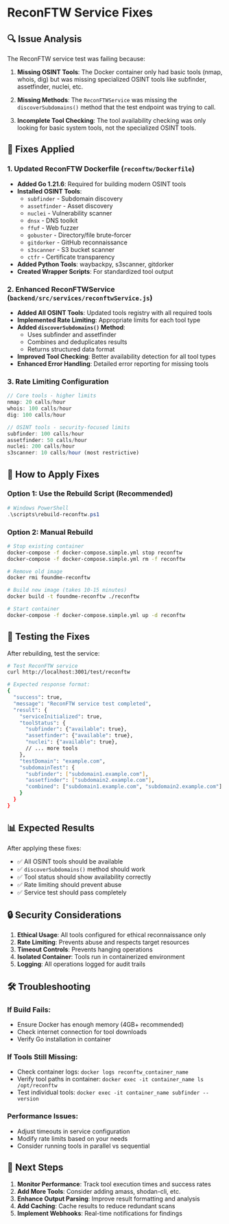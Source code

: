 # ReconFTW Service Fixes

## 🔍 **Issue Analysis**

The ReconFTW service test was failing because:

1. **Missing OSINT Tools**: The Docker container only had basic tools (nmap, whois, dig) but was missing specialized OSINT tools like subfinder, assetfinder, nuclei, etc.

2. **Missing Methods**: The `ReconFTWService` was missing the `discoverSubdomains()` method that the test endpoint was trying to call.

3. **Incomplete Tool Checking**: The tool availability checking was only looking for basic system tools, not the specialized OSINT tools.

## 🔧 **Fixes Applied**

### 1. **Updated ReconFTW Dockerfile** (`reconftw/Dockerfile`)
- **Added Go 1.21.6**: Required for building modern OSINT tools
- **Installed OSINT Tools**:
  - `subfinder` - Subdomain discovery
  - `assetfinder` - Asset discovery
  - `nuclei` - Vulnerability scanner
  - `dnsx` - DNS toolkit
  - `ffuf` - Web fuzzer
  - `gobuster` - Directory/file brute-forcer
  - `gitdorker` - GitHub reconnaissance
  - `s3scanner` - S3 bucket scanner
  - `ctfr` - Certificate transparency
- **Added Python Tools**: waybackpy, s3scanner, gitdorker
- **Created Wrapper Scripts**: For standardized tool output

### 2. **Enhanced ReconFTWService** (`backend/src/services/reconftwService.js`)
- **Added All OSINT Tools**: Updated tools registry with all required tools
- **Implemented Rate Limiting**: Appropriate limits for each tool type
- **Added `discoverSubdomains()` Method**: 
  - Uses subfinder and assetfinder
  - Combines and deduplicates results
  - Returns structured data format
- **Improved Tool Checking**: Better availability detection for all tool types
- **Enhanced Error Handling**: Detailed error reporting for missing tools

### 3. **Rate Limiting Configuration**
```javascript
// Core tools - higher limits
nmap: 20 calls/hour
whois: 100 calls/hour
dig: 100 calls/hour

// OSINT tools - security-focused limits
subfinder: 100 calls/hour
assetfinder: 50 calls/hour
nuclei: 200 calls/hour
s3scanner: 10 calls/hour (most restrictive)
```

## 🚀 **How to Apply Fixes**

### Option 1: Use the Rebuild Script (Recommended)
```powershell
# Windows PowerShell
.\scripts\rebuild-reconftw.ps1
```

### Option 2: Manual Rebuild
```bash
# Stop existing container
docker-compose -f docker-compose.simple.yml stop reconftw
docker-compose -f docker-compose.simple.yml rm -f reconftw

# Remove old image
docker rmi foundme-reconftw

# Build new image (takes 10-15 minutes)
docker build -t foundme-reconftw ./reconftw

# Start container
docker-compose -f docker-compose.simple.yml up -d reconftw
```

## 🧪 **Testing the Fixes**

After rebuilding, test the service:

```bash
# Test ReconFTW service
curl http://localhost:3001/test/reconftw

# Expected response format:
{
  "success": true,
  "message": "ReconFTW service test completed",
  "result": {
    "serviceInitialized": true,
    "toolStatus": {
      "subfinder": {"available": true},
      "assetfinder": {"available": true},
      "nuclei": {"available": true},
      // ... more tools
    },
    "testDomain": "example.com",
    "subdomainTest": {
      "subfinder": ["subdomain1.example.com"],
      "assetfinder": ["subdomain2.example.com"],
      "combined": ["subdomain1.example.com", "subdomain2.example.com"]
    }
  }
}
```

## 📊 **Expected Results**

After applying these fixes:

- ✅ All OSINT tools should be available
- ✅ `discoverSubdomains()` method should work
- ✅ Tool status should show availability correctly
- ✅ Rate limiting should prevent abuse
- ✅ Service test should pass completely

## 🔒 **Security Considerations**

1. **Ethical Usage**: All tools configured for ethical reconnaissance only
2. **Rate Limiting**: Prevents abuse and respects target resources
3. **Timeout Controls**: Prevents hanging operations
4. **Isolated Container**: Tools run in containerized environment
5. **Logging**: All operations logged for audit trails

## 🛠️ **Troubleshooting**

### If Build Fails:
- Ensure Docker has enough memory (4GB+ recommended)
- Check internet connection for tool downloads
- Verify Go installation in container

### If Tools Still Missing:
- Check container logs: `docker logs reconftw_container_name`
- Verify tool paths in container: `docker exec -it container_name ls /opt/reconftw`
- Test individual tools: `docker exec -it container_name subfinder --version`

### Performance Issues:
- Adjust timeouts in service configuration
- Modify rate limits based on your needs
- Consider running tools in parallel vs sequential

## 📝 **Next Steps**

1. **Monitor Performance**: Track tool execution times and success rates
2. **Add More Tools**: Consider adding amass, shodan-cli, etc.
3. **Enhance Output Parsing**: Improve result formatting and analysis
4. **Add Caching**: Cache results to reduce redundant scans
5. **Implement Webhooks**: Real-time notifications for findings
